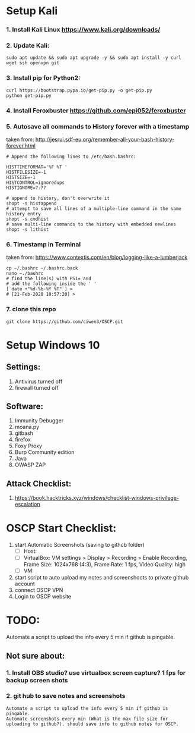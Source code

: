 # Setup Kali

### 1. Install Kali Linux https://www.kali.org/downloads/

### 2. Update Kali: 
```
sudo apt update && sudo apt upgrade -y && sudo apt install -y curl wget ssh openvpn git
```

### 3. Install pip for Python2: 
```
curl https://bootstrap.pypa.io/get-pip.py -o get-pip.py
python get-pip.py
```

### 4. Install Feroxbuster https://github.com/epi052/feroxbuster

### 5. Autosave all commands to History forever with a timestamp
taken from: http://jesrui.sdf-eu.org/remember-all-your-bash-history-forever.html
```
# Append the following lines to /etc/bash.bashrc:

HISTTIMEFORMAT='%F %T '
HISTFILESIZE=-1
HISTSIZE=-1
HISTCONTROL=ignoredups
HISTIGNORE=?:??

# append to history, don't overwrite it
shopt -s histappend                 
# attempt to save all lines of a multiple-line command in the same history entry
shopt -s cmdhist
# save multi-line commands to the history with embedded newlines
shopt -s lithist
```

### 6. Timestamp in Terminal
taken from: https://www.contextis.com/en/blog/logging-like-a-lumberjack
```
cp ~/.bashrc ~/.bashrc.back
nano ~./bashrc
# find the line(s) with PS1= and 
# add the following inside the ' '
[`date +"%d-%b-%Y %T"`] > 
# [21-Feb-2020 10:57:20] > 
```

### 7. clone this repo 
```
git clone https://github.com/ciwen3/OSCP.git
```

# Setup Windows 10 
## Settings:
1. Antivirus turned off
2. firewall turned off

## Software:
1. Immunity Debugger
2. moana.py
3. gitbash
4. firefox
5. Foxy Proxy
6. Burp Community edition
7. Java 
8. OWASP ZAP

## Attack Checklist:
1. https://book.hacktricks.xyz/windows/checklist-windows-privilege-escalation

# OSCP Start Checklist:
1. start Automatic Screenshots (saving to github folder)
	- [ ] Host: 
	- [ ] VirtualBox: VM settings > Display > Recording > Enable Recording, Frame Size: 1024x768 (4:3), Frame Rate: 1 fps, Video Quality: high
	- [ ] VM: 
2. start script to auto upload my notes and screenshoots to private github account
3. connect OSCP VPN
4. Login to OSCP website

# TODO:
Automate a script to upload the info every 5 min if github is pingable.

## Not sure about:
### 1. Install OBS studio? use virtualbox screen capture? 1 fps for backup screen shots
### 2. git hub to save notes and screenshots 	
	Automate a script to upload the info every 5 min if github is pingable. 
	Automate screenshots every min (What is the max file size for uploading to github?). should save info to github notes for OSCP. 
